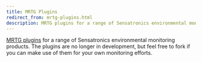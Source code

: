 ```yaml
---
title: MRTG Plugins
redirect_from: mrtg-plugins.html
description: MRTG plugins for a range of Sensatronics environmental monitoring products.
---
```


[MRTG plugins](https://github.com/digitalbricklayer/mrtg-plugins) for a range of Sensatronics environmental monitoring products. The plugins are no longer in development, but feel free to fork if you can make use of them for your own monitoring efforts.

